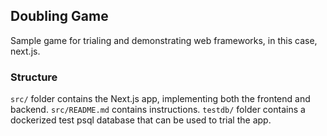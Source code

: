 ## Doubling Game

Sample game for trialing and demonstrating web frameworks, in this case, next.js.

### Structure

`src/` folder contains the Next.js app, implementing both the frontend and backend. `src/README.md` contains instructions.
`testdb/` folder contains a dockerized test psql database that can be used to trial the app.
